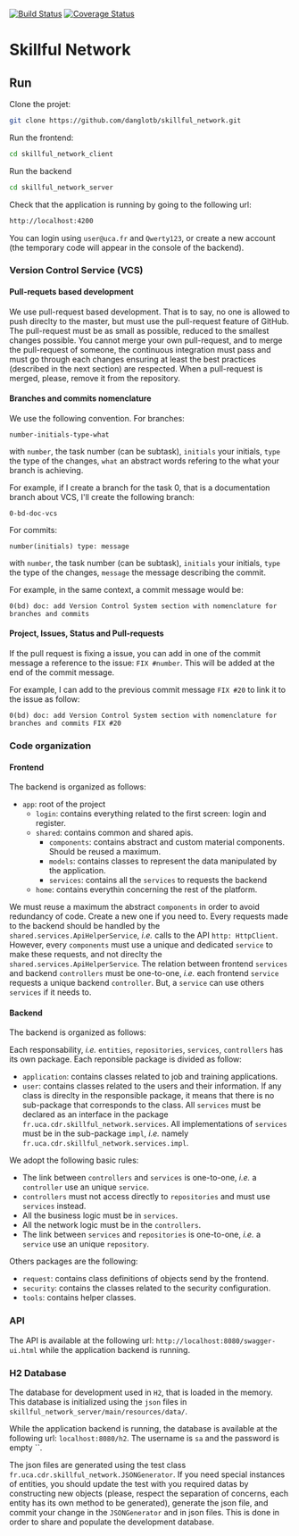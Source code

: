 [![Build Status](https://travis-ci.org/danglotb/skillful_network.svg?branch=master)](https://travis-ci.org/danglotb/skillful_network) [![Coverage Status](https://coveralls.io/repos/github/danglotb/skillful_network/badge.svg?branch=master)](https://coveralls.io/github/danglotb/skillful_network?branch=master)

# Skillful Network

## Run

Clone the projet:
```sh
git clone https://github.com/danglotb/skillful_network.git
```

Run the frontend:
```sh
cd skillful_network_client
```

Run the backend
```sh
cd skillful_network_server
```

Check that the application is running by going to the following url:
```sh
http://localhost:4200
```

You can login using `user@uca.fr` and `Qwerty123`, or create a new account (the temporary code will appear in the console of the backend).

### Version Control Service (VCS)

#### Pull-requets based development

We use pull-request based development. That is to say, no one is allowed to push direclty to the master, but must use the pull-request feature of GitHub.
The pull-request must be as small as possible, reduced to the smallest changes possible.
You cannot merge your own pull-request, and to merge the pull-request of someone, the continuous integration must pass and must go through each changes ensuring at least the best practices (described in the next section) are respected.
When a pull-request is merged, please, remove it from the repository.

#### Branches and commits nomenclature

We use the following convention. For branches:

```
number-initials-type-what
```

with `number`, the task number (can be subtask), `initials` your initials, `type` the type of the changes, `what` an abstract words refering to the what your branch is achieving.

For example, if I create a branch for the task 0, that is a documentation branch about VCS, I'll create the following branch:
```
0-bd-doc-vcs
```

For commits:

```
number(initials) type: message
```

with `number`, the task number (can be subtask), `initials` your initials, `type` the type of the changes, `message` the message describing the commit.

For example, in the same context, a commit message would be:

```
0(bd) doc: add Version Control System section with nomenclature for branches and commits
```

#### Project, Issues, Status and Pull-requests

If the pull request is fixing a issue, you can add in one of the commit message a reference to the issue: `FIX #number`. This will be added at the end of the commit message.

For example, I can add to the previous commit message `FIX #20` to link it to the issue as follow:
```
0(bd) doc: add Version Control System section with nomenclature for branches and commits FIX #20
```

### Code organization

#### Frontend

The backend is organized as follows:

  - `app`: root of the project
    - `login`: contains everything related to the first screen: login and register.
    - `shared`: contains common and shared apis.
      - `components`: contains abstract and custom material components. Should be reused a maximum.
      - `models`: contains classes to represent the data manipulated by the application.
      - `services`: contains all the `services` to requests the backend
    - `home`: contains everythin concerning the rest of the platform.

We must reuse a maximum the abstract `components` in order to avoid redundancy of code. Create a new one if you need to.
Every requests made to the backend should be handled by the `shared.services.ApiHelperService`, _i.e._ calls to the API `http: HttpClient`.
However, every `components` must use a unique and dedicated `service` to make these requests, and not direclty the `shared.services.ApiHelperService`.
The relation between frontend `services` and backend `controllers` must be one-to-one, _i.e._ each frontend `service` requests a unique backend `controller`.
But, a `service` can use others `services` if it needs to.

#### Backend

The backend is organized as follows:

Each responsability, _i.e._ `entities`, `repositories`, `services`, `controllers` has its own package.
Each reponsible package is divided as follow:
  - `application`: contains classes related to job and training applications.
  - `user`: contains classes related to the users and their information.
If any class is direclty in the responsible package, it means that there is no sub-package that corresponds to the class.
All `services` must be declared as an interface in the package `fr.uca.cdr.skillful_network.services`.
All implementations of `services` must be in the sub-package `impl`, _i.e._ namely `fr.uca.cdr.skillful_network.services.impl`.

We adopt the following basic rules:
 - The link between `controllers` and `services` is one-to-one, _i.e._ a `controller` use an unique `service`.
 - `controllers` must not access directly to `repositories` and must use `services` instead.
 - All the business logic must be in `services`.
 - All the network logic must be in the `controllers`.
 - The link between `services` and `repositories` is one-to-one, _i.e._ a `service` use an unique `repository`.

Others packages are the following:
 - `request`: contains class definitions of objects send by the frontend.
 - `security`: contains the classes related to the security configuration.
 - `tools`: contains helper classes.

### API

The API is available at the following url: `http://localhost:8080/swagger-ui.html` while the application backend is running.

### H2 Database

The database for development used in `H2`, that is loaded in the memory. This database is initialized using the `json` files in `skillful_network_server/main/resources/data/`.

While the application backend is running, the database is available at the following url: `localhost:8080/h2`.
The username is `sa` and the password is empty ``.

The json files are generated using the test class `fr.uca.cdr.skillful_network.JSONGenerator`. If you need special instances of entities, you should update the test with you required datas by constructing new objects (please, respect the separation of concerns, each entity has its own method to be generated), generate the json file, and commit your change in the `JSONGenerator` and in json files.
This is done in order to share and populate the development database.
